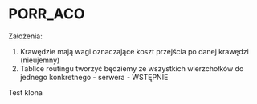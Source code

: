 # PORR_ACO

Założenia:
1. Krawędzie mają wagi oznaczające koszt przejścia po danej krawędzi (nieujemny)
2. Tablice routingu tworzyć będziemy ze wszystkich wierzchołków do jednego konkretnego - serwera - WSTĘPNIE


Test klona
